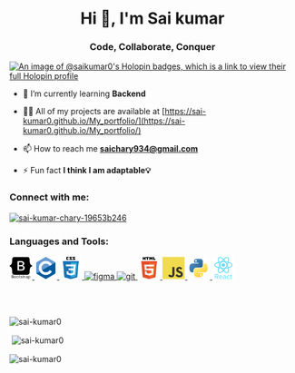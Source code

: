 <h1 align="center">Hi 👋, I'm Sai kumar</h1>
<h3 align="center">Code, Collaborate, Conquer</h3>

[![An image of @saikumar0's Holopin badges, which is a link to view their full Holopin profile](https://holopin.me/saikumar0)](https://holopin.io/@saikumar0)

- 🌱 I’m currently learning **Backend**

- 👨‍💻 All of my projects are available at [https://sai-kumar0.github.io/My_portfolio/](https://sai-kumar0.github.io/My_portfolio/)

- 📫 How to reach me **saichary934@gmail.com**

- ⚡ Fun fact **I think I am adaptable💡**

<h3 align="left">Connect with me:</h3>
<p align="left">
  <a href="https://linkedin.com/in/sai-kumar-chary-19653b246" target="blank"><img align="center" src="https://raw.githubusercontent.com/rahuldkjain/github-profile-readme-generator/master/src/images/icons/Social/linked-in-alt.svg" alt="sai-kumar-chary-19653b246" height="30" width="40" /></a>
</p>

<h3 align="left">Languages and Tools:</h3>
<p align="left"> <a href="https://getbootstrap.com" target="_blank" rel="noreferrer"> <img src="https://raw.githubusercontent.com/devicons/devicon/master/icons/bootstrap/bootstrap-plain-wordmark.svg" alt="bootstrap" width="40" height="40"/> </a> <a href="https://www.cprogramming.com/" target="_blank" rel="noreferrer"> <img src="https://raw.githubusercontent.com/devicons/devicon/master/icons/c/c-original.svg" alt="c" width="40" height="40"/> </a> <a href="https://www.w3schools.com/css/" target="_blank" rel="noreferrer"> <img src="https://raw.githubusercontent.com/devicons/devicon/master/icons/css3/css3-original-wordmark.svg" alt="css3" width="40" height="40"/> </a> <a href="https://www.figma.com/" target="_blank" rel="noreferrer"> <img src="https://www.vectorlogo.zone/logos/figma/figma-icon.svg" alt="figma" width="40" height="40"/> </a> <a href="https://git-scm.com/" target="_blank" rel="noreferrer"> <img src="https://www.vectorlogo.zone/logos/git-scm/git-scm-icon.svg" alt="git" width="40" height="40"/> </a> <a href="https://www.w3.org/html/" target="_blank" rel="noreferrer"> <img src="https://raw.githubusercontent.com/devicons/devicon/master/icons/html5/html5-original-wordmark.svg" alt="html5" width="40" height="40"/> </a> <a href="https://developer.mozilla.org/en-US/docs/Web/JavaScript" target="_blank" rel="noreferrer"> <img src="https://raw.githubusercontent.com/devicons/devicon/master/icons/javascript/javascript-original.svg" alt="javascript" width="40" height="40"/> </a> <a href="https://www.python.org" target="_blank" rel="noreferrer"> <img src="https://raw.githubusercontent.com/devicons/devicon/master/icons/python/python-original.svg" alt="python" width="40" height="40"/> </a> <a href="https://reactjs.org/" target="_blank" rel="noreferrer"> <img src="https://raw.githubusercontent.com/devicons/devicon/master/icons/react/react-original-wordmark.svg" alt="react" width="40" height="40"/> </a> </p>
<br>
<br>

<p><img align="center" src="https://github-readme-stats.vercel.app/api/top-langs?username=sai-kumar0&show_icons=true&locale=en&layout=compact" alt="sai-kumar0" /></p>

<p>&nbsp;<img align="center" src="https://github-readme-stats.vercel.app/api?username=sai-kumar0&show_icons=true&locale=en" alt="sai-kumar0" /></p>

<p><img align="center" src="https://github-readme-streak-stats.herokuapp.com/?user=sai-kumar0&" alt="sai-kumar0" /></p>
